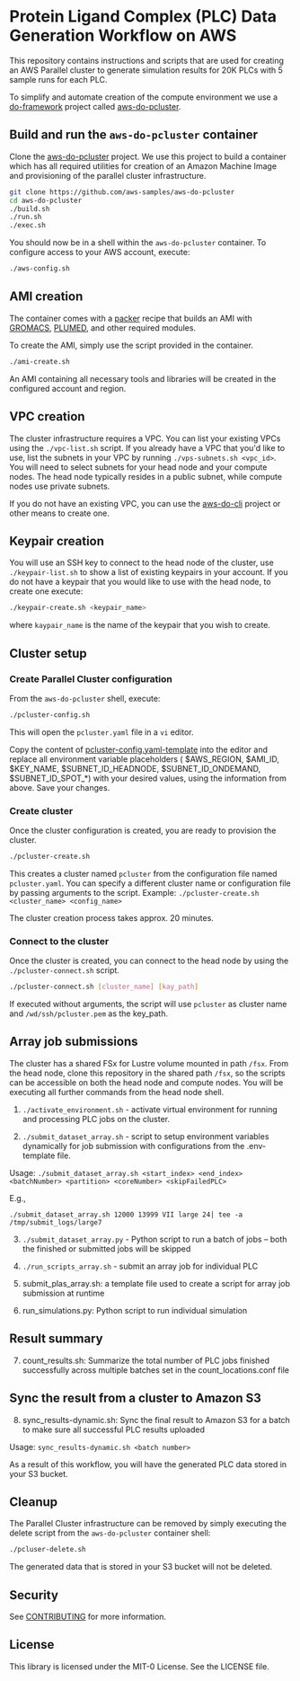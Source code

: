 # Protein Ligand Complex (PLC) Data Generation Workflow on AWS

This repository contains instructions and scripts that are used for creating an AWS Parallel cluster to generate simulation results for 20K PLCs with 5 sample runs for each PLC.

To simplify and automate creation of the compute environment we use a [do-framework](https://bit.ly/do-framework) project called [aws-do-pcluster](https://bit.ly/aws-do-pcluster).

## Build and run the `aws-do-pcluster` container

Clone the [aws-do-pcluster](https://bit.ly/aws-do-pcluster) project. We use this project to build a container which has all required utilities for creation of an Amazon Machine Image and provisioning of the parallel cluster infrastructure.

```bash
git clone https://github.com/aws-samples/aws-do-pcluster
cd aws-do-pcluster
./build.sh
./run.sh
./exec.sh
```
You should now be in a shell within the `aws-do-pcluster` container. To configure access to your AWS account, execute:

```bash
./aws-config.sh
```

## AMI creation

The container comes with a [packer](https://packer.io) recipe that builds an AMI with [GROMACS](https://www.gromacs.org/), [PLUMED](https://plumed.org), and other required modules. 

To create the AMI, simply use the script provided in the container.

```bash
./ami-create.sh
```

An AMI containing all necessary tools and libraries will be created in the configured account and region. 

## VPC creation

The cluster infrastructure requires a VPC. You can list your existing VPCs using the `./vpc-list.sh` script. If you already have a VPC that you'd like to use, list the subnets in your VPC by running `./vps-subnets.sh <vpc_id>`. You will need to select subnets for your head node and your compute nodes. The head node typically resides in a public subnet, while compute nodes use private subnets. 

If you do not have an existing VPC, you can use the [aws-do-cli](https://bit.ly/aws-do-cli) project or other means to create one. 

## Keypair creation

You will use an SSH key to connect to the head node of the cluster, use `./keypair-list.sh` to show a list of existing keypairs in your account. If you do not have a keypair that you would like to use with the head node, to create one execute:

```bash
./keypair-create.sh <keypair_name>
```

where `kaypair_name` is the name of the keypair that you wish to create.

## Cluster setup

### Create Parallel Cluster configuration

From the `aws-do-pcluster` shell, execute:

```bash
./pcluster-config.sh
```

This will open the `pcluster.yaml` file in a `vi` editor.

Copy the content of [pcluster-config.yaml-template](./pcluster-config.yaml-template) into the editor and replace all environment variable placeholders ( $AWS_REGION, $AMI_ID, $KEY_NAME, $SUBNET_ID_HEADNODE, $SUBNET_ID_ONDEMAND, $SUBNET_ID_SPOT_*) with your desired values, using the information from above. Save your changes.

### Create cluster

Once the cluster configuration is created, you are ready to provision the cluster.

```bash
./pcluster-create.sh
```

This creates a cluster named `pcluster` from the configuration file named `pcluster.yaml`. You can specify a different cluster name or configuration file by passing arguments to the script. Example: `./pcluster-create.sh <cluster_name> <config_name>` 

The cluster creation process takes approx. 20 minutes.

### Connect to the cluster

Once the cluster is created, you can connect to the head node by using the `./pcluster-connect.sh` script.

```bash
./pcluster-connect.sh [cluster_name] [kay_path]
```

If executed without arguments, the script will use `pcluster` as cluster name and `/wd/ssh/pcluster.pem` as the key_path.

## Array job submissions

The cluster has a shared FSx for Lustre volume mounted in path `/fsx`. From the head node, clone this repository in the shared path `/fsx`, so the scripts can be accessible on both the head node and compute nodes. You will be executing all further commands from the head node shell.

1) `./activate_environment.sh` - activate virtual environment for running and processing PLC jobs on the cluster. 

2)	`./submit_dataset_array.sh` - script to setup environment variables dynamically for job submission with configurations from the .env-template file. 

Usage: `./submit_dataset_array.sh <start_index> <end_index> <batchNumber> <partition> <coreNumber> <skipFailedPLC>`

E.g., 
```
./submit_dataset_array.sh 12000 13999 VII large 24| tee -a /tmp/submit_logs/large7
```

3)	`./submit_dataset_array.py` - Python script to run a batch of jobs – both the finished or submitted jobs will be skipped

4)	`./run_scripts_array.sh` - submit an array job for individual PLC

5)	submit_plas_array.sh: a template file used to create a script for array job submission at runtime

6)	run_simulations.py: Python script to run individual simulation 

## Result summary
7)	count_results.sh: Summarize the total number of PLC jobs finished successfully across multiple batches set in the count_locations.conf file

## Sync the result from a cluster to Amazon S3
8)	sync_results-dynamic.sh: Sync the final result to Amazon S3 for a batch to make sure all successful PLC results uploaded

Usage: `sync_results-dynamic.sh <batch number>`


As a result of this workflow, you will have the generated PLC data stored in your S3 bucket.

## Cleanup

The Parallel Cluster infrastructure can be removed by simply executing the delete script from the `aws-do-pcluster` container shell:

```bash
./pcluser-delete.sh
```

The generated data that is stored in your S3 bucket will not be deleted.


## Security

See [CONTRIBUTING](CONTRIBUTING.md#security-issue-notifications) for more information.

## License

This library is licensed under the MIT-0 License. See the LICENSE file.
